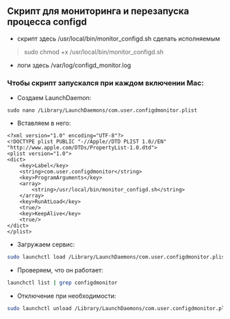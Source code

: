 ## Скрипт для мониторинга и перезапуска процесса configd

* скрипт здесь /usr/local/bin/monitor_configd.sh
сделать исполняемым 
> sudo chmod +x /usr/local/bin/monitor_configd.sh

* логи здесь /var/log/configd_monitor.log

### Чтобы скрипт запускался при каждом включении Mac:

* Создаем LaunchDaemon:
```
sudo nano /Library/LaunchDaemons/com.user.configdmonitor.plist
```

* Вставляем в него:
```
<?xml version="1.0" encoding="UTF-8"?>
<!DOCTYPE plist PUBLIC "-//Apple//DTD PLIST 1.0//EN" "http://www.apple.com/DTDs/PropertyList-1.0.dtd">
<plist version="1.0">
<dict>
    <key>Label</key>
    <string>com.user.configdmonitor</string>
    <key>ProgramArguments</key>
    <array>
        <string>/usr/local/bin/monitor_configd.sh</string>
    </array>
    <key>RunAtLoad</key>
    <true/>
    <key>KeepAlive</key>
    <true/>
</dict>
</plist>
```

* Загружаем сервис:

```bash
sudo launchctl load /Library/LaunchDaemons/com.user.configdmonitor.plist
```
* Проверяем, что он работает:

```bash
launchctl list | grep configdmonitor
```

* Отключение при необходимости:

```bash
sudo launchctl unload /Library/LaunchDaemons/com.user.configdmonitor.plist
```


